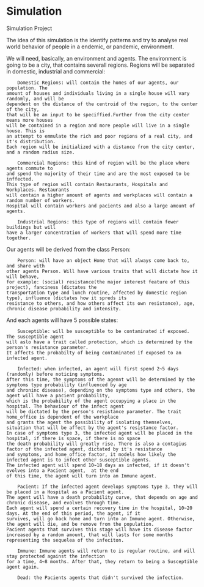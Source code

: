 # Simulation
Simulation Project

The idea of this simulation is the identify patterns and try to analyse real world
behavior of people in a endemic, or pandemic, environment.

We will need, basically, an environment and agents. The environment is going to 
be a city, that contains severall regions. Regions will be separated in domestic,
industrial and commercial:
    
        Domestic Regions: will contain the homes of our agents, our population. The
    amount of houses and individuals living in a single house will vary randomly, and will be
    dependent on the distance of the centroid of the region, to the center of the city,
    that will be an input to be speciffied.Further from the city center means more houses
    will be contained in a region and more people will live in a single house. This is
    an attempt to emmulate the rich and poor regions of a real city, and it's distribution.
    Each region will be initialized with a distance from the city center, and a random radius size.

        Commercial Regions: this kind of region will be the place where agents commute to
    and spend the majority of their time and are the most exposed to be inffected.
    This type of region will contain Restaurants, Hospitals and Workplaces. Restaurants
    will contain a higher amount of agents and workplaces will contain a random number of workers.
    Hospital will contain workers and pacients and also a large amount of agents.

        Industrial Regions: this type of regions will contain fewer buildings but will
    have a larger concentration of workers that will spend more time together.


Our agents will be derived from the class Person:
    
        Person: will have an object Home that will always come back to, and share with
    other agents Person. Will have various traits that will dictate how it will behave, 
    for example: (social) resistance(the major interest feature of this project), fanciness (dictates the
    transportation type and lunch routine, affected by domestic region type), influence (dictates how it spreds its
    resistance to others, and how others affect its own resistance), age, chronic disease probability and intensity.

    
And each agents will have 5 possible states:
    
        Susceptible: will be susceptible to be contaminated if exposed. The susceptible agent
    will aslo have a trait called protection, which is determined by the person's resistance parameter.
    It affects the probabilty of being contaminated if exposed to an infected agent.
    
        Infected: when infected, an agent will first spend 2~5 days (randomly) before noticing symptoms.
    After this time, the symptoms of the agennt will be determined by the symptoms type probability (influenced by age 
    and chroninc disease), depending on the symptoms type and others, the agent will have a pacient probability,
    which is the probability of the agent occupying a place in the hospital. The behaviour of the infect agent
    will be dictated by the person's resistance parameter. The trait home_office is dependent of the workplace
    and grants the agent the possibility of isolating themselves, situation that will be affect by the agent's resistance factor.
    In case of symptoms type 3, the infected agent will be placed in the hospital, if there is space, if there is no space
    the death probability will greatly rise. There is also a contagius factor of the infected agent, dictated by it's resistance
    and symptoms, and home_office factor, it models how likely the infected agent is to infect other susceptible agents.
    The infected agent will spend 10~18 days as infected, if it doesn't evolves into a Pacient agent,  at the end
    of this time, the agent will turn into an Immune agent.
    
        Pacient: If the infected agent develops symptoms type 3, they will be placed in a Hospital as a Pacient agent.
    The agent will have a death probability curve, that depends on age and chronic disease, and evolves through time.
    Each agent will spend a certain recovery time in the hospital, 10~20 days. At the end of this period, the agent, if it 
    survives, will go back home and turn into an Immune agent. Otherwise, the agent will die, and be remove from the population.
    Pacient agents that survives this stage will have its disease factor increased by a random amount, that will lasts for some months
    representing the sequelea of the infeciton.

        Immune: Immune agents will return to is regular routine, and will stay protected against the infection
    for a time, 4~8 months. After that, they return to being a Susceptible agent again.
        
        Dead: the Pacients agents that didn't survived the infection.
